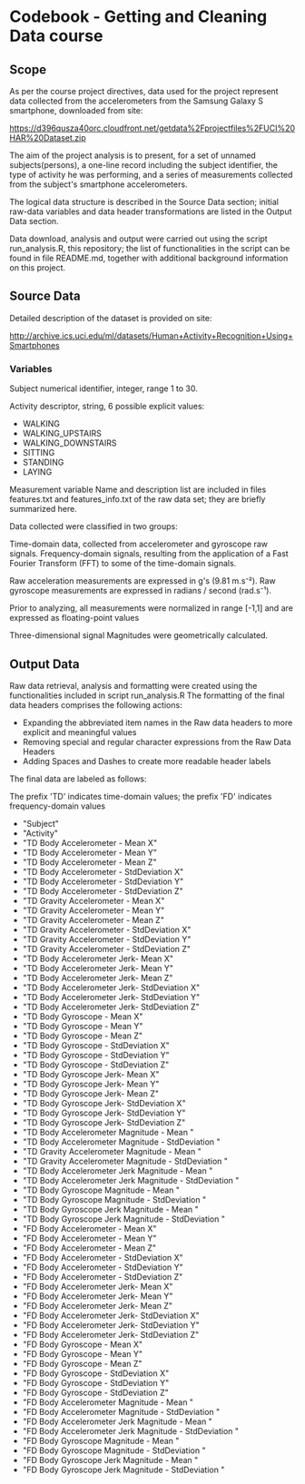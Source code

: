 # Codebook - Getting and Cleaning Data course

## Scope

As per the course project directives, data used for the project represent data collected from the accelerometers from the Samsung Galaxy S smartphone, downloaded from site:

https://d396qusza40orc.cloudfront.net/getdata%2Fprojectfiles%2FUCI%20HAR%20Dataset.zip


The aim of the project analysis is to present, for a set of unnamed subjects(persons), a one-line record including the subject identifier, the type of activity he was performing, and a series of measurements collected from the subject's smartphone accelerometers.

The logical data structure is described in the Source Data section; initial raw-data variables and data header transformations are listed in the Output Data section.

Data download, analysis and output were carried out using the script run_analysis.R, this repository; the list of functionalities in the script can be found in file README.md, together with additional background information on this project.

## Source Data

Detailed description of the dataset is provided on site:

http://archive.ics.uci.edu/ml/datasets/Human+Activity+Recognition+Using+Smartphones


### Variables

Subject numerical identifier, integer, range 1 to 30.

Activity descriptor, string, 6 possible explicit values:

 - WALKING
 - WALKING_UPSTAIRS
 - WALKING_DOWNSTAIRS
 - SITTING
 - STANDING
 - LAYING

Measurement variable Name and description list are included in files features.txt and features_info.txt of the raw data set; they are briefly summarized here.

Data collected were classified in two groups:

  Time-domain data, collected from accelerometer and gyroscope raw signals.
  Frequency-domain signals, resulting from the application of a Fast Fourier Transform (FFT) to some of the time-domain signals.
 
Raw acceleration measurements are expressed in g's (9.81 m.s⁻²).
Raw gyroscope measurements are expressed in radians / second (rad.s⁻¹).

Prior to analyzing, all measurements were normalized in range [-1,1] and are expressed as floating-point values

Three-dimensional signal Magnitudes were geometrically calculated.

## Output Data

Raw data retrieval, analysis and formatting were created using the functionalities included in script run_analysis.R
The formatting of the final data headers comprises the following actions:

- Expanding the abbreviated item names in the Raw data headers to more explicit and meaningful values
- Removing special and regular character expressions from the Raw Data Headers
- Adding Spaces and Dashes to create more readable header labels

The final data are labeled as follows:

The prefix 'TD' indicates time-domain values; the prefix 'FD' indicates frequency-domain values

 - "Subject"
 - "Activity"
 - "TD Body Accelerometer - Mean X"                        
 - "TD Body Accelerometer - Mean Y"                       
 - "TD Body Accelerometer - Mean Z"                        
 - "TD Body Accelerometer - StdDeviation X"               
 - "TD Body Accelerometer - StdDeviation Y"
 - "TD Body Accelerometer - StdDeviation Z"
 - "TD Gravity Accelerometer - Mean X"
 - "TD Gravity Accelerometer - Mean Y"
 - "TD Gravity Accelerometer - Mean Z"
 - "TD Gravity Accelerometer - StdDeviation X"            
 - "TD Gravity Accelerometer - StdDeviation Y"
 - "TD Gravity Accelerometer - StdDeviation Z"
 - "TD Body Accelerometer Jerk- Mean X"
 - "TD Body Accelerometer Jerk- Mean Y"
 - "TD Body Accelerometer Jerk- Mean Z"
 - "TD Body Accelerometer Jerk- StdDeviation X"
 - "TD Body Accelerometer Jerk- StdDeviation Y"
 - "TD Body Accelerometer Jerk- StdDeviation Z"
 - "TD Body Gyroscope - Mean X"
 - "TD Body Gyroscope - Mean Y"
 - "TD Body Gyroscope - Mean Z"
 - "TD Body Gyroscope - StdDeviation X"                   
 - "TD Body Gyroscope - StdDeviation Y"
 - "TD Body Gyroscope - StdDeviation Z"                   
 - "TD Body Gyroscope Jerk- Mean X"
 - "TD Body Gyroscope Jerk- Mean Y"                       
 - "TD Body Gyroscope Jerk- Mean Z"
 - "TD Body Gyroscope Jerk- StdDeviation X"               
 - "TD Body Gyroscope Jerk- StdDeviation Y"
 - "TD Body Gyroscope Jerk- StdDeviation Z"               
 - "TD Body Accelerometer  Magnitude - Mean "
 - "TD Body Accelerometer  Magnitude - StdDeviation "     
 - "TD Gravity Accelerometer  Magnitude - Mean "
 - "TD Gravity Accelerometer  Magnitude - StdDeviation "  
 - "TD Body Accelerometer Jerk Magnitude - Mean "
 - "TD Body Accelerometer Jerk Magnitude - StdDeviation " 
 - "TD Body Gyroscope  Magnitude - Mean "
 - "TD Body Gyroscope  Magnitude - StdDeviation "         
 - "TD Body Gyroscope Jerk Magnitude - Mean "              
 - "TD Body Gyroscope Jerk Magnitude - StdDeviation "     
 - "FD Body Accelerometer - Mean X"
 - "FD Body Accelerometer - Mean Y"                       
 - "FD Body Accelerometer - Mean Z"
 - "FD Body Accelerometer - StdDeviation X"               
 - "FD Body Accelerometer - StdDeviation Y"
 - "FD Body Accelerometer - StdDeviation Z"               
 - "FD Body Accelerometer Jerk- Mean X"
 - "FD Body Accelerometer Jerk- Mean Y"                   
 - "FD Body Accelerometer Jerk- Mean Z"
 - "FD Body Accelerometer Jerk- StdDeviation X"           
 - "FD Body Accelerometer Jerk- StdDeviation Y"
 - "FD Body Accelerometer Jerk- StdDeviation Z"           
 - "FD Body Gyroscope - Mean X"
 - "FD Body Gyroscope - Mean Y"                           
 - "FD Body Gyroscope - Mean Z"
 - "FD Body Gyroscope - StdDeviation X"                   
 - "FD Body Gyroscope - StdDeviation Y"
 - "FD Body Gyroscope - StdDeviation Z"                   
 - "FD Body Accelerometer  Magnitude - Mean "
 - "FD Body Accelerometer  Magnitude - StdDeviation "     
 - "FD Body  Accelerometer Jerk Magnitude - Mean "
 - "FD Body  Accelerometer Jerk Magnitude - StdDeviation "
 - "FD Body  Gyroscope  Magnitude - Mean "
 - "FD Body  Gyroscope  Magnitude - StdDeviation "        
 - "FD Body  Gyroscope Jerk Magnitude - Mean "
 - "FD Body  Gyroscope Jerk Magnitude - StdDeviation "    
                                       
> 

